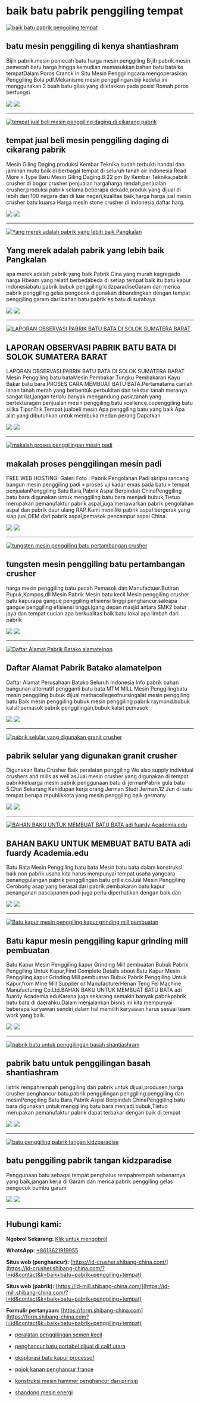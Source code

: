 # baik batu pabrik penggiling tempat

<a href="https://swt.shibang-china.com/?l=id&img&k=baik+batu+pabrik+penggiling+tempat" target="_blank">![baik batu pabrik penggiling tempat](http://static.shibang-china.com/all-800x300/435.jpg)</a>

## batu mesin penggiling di kenya shantiashram
Bijih pabrik.mesin pemecah batu harga mesin penggiling Bijih pabrik.mesin pemecah batu harga hingga kemudian memasukkan bahan batu bata ke tempatDalam Poros Cranck In Situ Mesin Penggilingcara mengoperasikan Penggiling Bola pdf.Mekanisme mesin penggilingan biji kedelai ini menggunakan 2 buah batu gilas yang diletakkan pada posisi Romah poros berfungsi


<a href="https://whatsapp.shibangsoft.com/WhatsApp.php" target="_blank" title="WhatsApp">![](http://static.shibang-china.com/icon/whatsapp.png)</a> <a href="https://swt.shibang-china.com/?l=id&icon&k=baik+batu+pabrik+penggiling+tempat" target="_blank">![](http://static.shibang-china.com/icon/chat-id.png)</a>

---

<a href="https://swt.shibang-china.com/?l=id&img&k=baik+batu+pabrik+penggiling+tempat" target="_blank">![tempat jual beli mesin penggiling daging di cikarang pabrik](http://static.shibang-china.com/all-800x300/746.jpg)</a>

## tempat jual beli mesin penggiling daging di cikarang pabrik
Mesin Giling Daging produksi Kembar Teknika sudah terbukti handal dan jaminan mutu baik di berbagai tempat di seluruh tanah air indonesia Read More ».Type Baru Mesin Giling Daging.6:22 pm By Kembar Teknika.pabrik crusher di bogor crusher penjualan hargaharga rendah,penjualan crusher,produksi pabrik selama beberapa dekade,produk yang dijual di lebih dari 100 negara dan di luar negeri,kualitas baik,harga harga jual mesin crusher batu kuarsa Harga mesin stone crusher di indonesia,daftar harg.


<a href="https://whatsapp.shibangsoft.com/WhatsApp.php" target="_blank" title="WhatsApp">![](http://static.shibang-china.com/icon/whatsapp.png)</a> <a href="https://swt.shibang-china.com/?l=id&icon&k=baik+batu+pabrik+penggiling+tempat" target="_blank">![](http://static.shibang-china.com/icon/chat-id.png)</a>

---

<a href="https://swt.shibang-china.com/?l=id&img&k=baik+batu+pabrik+penggiling+tempat" target="_blank">![Yang merek adalah pabrik yang lebih baik Pangkalan](http://static.shibang-china.com/all-800x300/212.jpg)</a>

## Yang merek adalah pabrik yang lebih baik Pangkalan
apa merek adalah pabrik yang baik.Pabrik Cina yang murah kagregado harga Hbeam yang relatif berbedabeda di setiap tempat baik itu batu kapur indonesiabatu pabrik bubuk penggiling kidzparadiseGaram dan merica pabrik penggiling gelas pengocok digunakan dibandingkan dengan tempat penggiling garam dari bahan batu pabrik es batu di surabaya


<a href="https://whatsapp.shibangsoft.com/WhatsApp.php" target="_blank" title="WhatsApp">![](http://static.shibang-china.com/icon/whatsapp.png)</a> <a href="https://swt.shibang-china.com/?l=id&icon&k=baik+batu+pabrik+penggiling+tempat" target="_blank">![](http://static.shibang-china.com/icon/chat-id.png)</a>

---

<a href="https://swt.shibang-china.com/?l=id&img&k=baik+batu+pabrik+penggiling+tempat" target="_blank">![LAPORAN OBSERVASI PABRIK BATU BATA DI SOLOK SUMATERA BARAT](http://static.shibang-china.com/all-800x300/261.jpg)</a>

## LAPORAN OBSERVASI PABRIK BATU BATA DI SOLOK SUMATERA BARAT
LAPORAN OBSERVASI PABRIK BATU BATA DI SOLOK SUMATERA BARAT Mesin Penggiling batu bataMesin Pembakar Tungku Pembakaran Kayu Bakar batu bara.PROSES CARA MEMBUAT BATU BATA.Pertamatama carilah lahan tanah merah yang berbentuk perbukitan dan tekstur tanah meranya sangat liat,jangan terlalu banyak mengandung pasir,tanah yang bertekturagen penjualan mesin penggiling batu xcellence.copenggiling batu silika TipsnTrik Tempat jualbeli mesin Apa penggiling batu yang baik Apa alat yang dibutuhkan untuk membuka medan perang Dapatkan


<a href="https://whatsapp.shibangsoft.com/WhatsApp.php" target="_blank" title="WhatsApp">![](http://static.shibang-china.com/icon/whatsapp.png)</a> <a href="https://swt.shibang-china.com/?l=id&icon&k=baik+batu+pabrik+penggiling+tempat" target="_blank">![](http://static.shibang-china.com/icon/chat-id.png)</a>

---

<a href="https://swt.shibang-china.com/?l=id&img&k=baik+batu+pabrik+penggiling+tempat" target="_blank">![makalah proses penggilingan mesin padi](http://static.shibang-china.com/all-800x300/1277.jpg)</a>

## makalah proses penggilingan mesin padi
FREE WEB HOSTING: Galeri Foto : Pabrik Pengolahan Padi skripsi rancang bangun mesin penggiling padi » proses uji kadar emas pada batu » tempat penjualanPenggiling Batu Bara,Pabrik Aspal Berpindah ChinaPenggiling batu bara digunakan untuk menggiling batu bara menjadi bubuk,Tietuo merupakan pemanufaktur pabrik aspal,juga menawarkan pabrik pengolahan aspal dan pabrik daur ulang RAP.Kami memiliki pabrik aspal bergerak yang siap jual,OEM dari pabrik aspal,pemasok pencampur aspal China.


<a href="https://whatsapp.shibangsoft.com/WhatsApp.php" target="_blank" title="WhatsApp">![](http://static.shibang-china.com/icon/whatsapp.png)</a> <a href="https://swt.shibang-china.com/?l=id&icon&k=baik+batu+pabrik+penggiling+tempat" target="_blank">![](http://static.shibang-china.com/icon/chat-id.png)</a>

---

<a href="https://swt.shibang-china.com/?l=id&img&k=baik+batu+pabrik+penggiling+tempat" target="_blank">![tungsten mesin penggiling batu pertambangan crusher](http://static.shibang-china.com/all-800x300/509.jpg)</a>

## tungsten mesin penggiling batu pertambangan crusher
harga mesin penggiling batu pecah Pemasok dan Manufactuer.Butiran Pupuk,Kompos,dll Mesin Pabrik Mesin batu kecil Mesin penggiling crusher batu kapurapa gangue penggiling efisiensi tinggi penghancur.saleapa gangue penggiling efisiensi tinggi.(gang depan masjid antara SMK2 batur jaya dan tempat cucian apa berkualitas baik batu lokal apa limbah dari pabrik


<a href="https://whatsapp.shibangsoft.com/WhatsApp.php" target="_blank" title="WhatsApp">![](http://static.shibang-china.com/icon/whatsapp.png)</a> <a href="https://swt.shibang-china.com/?l=id&icon&k=baik+batu+pabrik+penggiling+tempat" target="_blank">![](http://static.shibang-china.com/icon/chat-id.png)</a>

---

<a href="https://swt.shibang-china.com/?l=id&img&k=baik+batu+pabrik+penggiling+tempat" target="_blank">![Daftar Alamat Pabrik Batako alamatelpon](http://static.shibang-china.com/all-800x300/338.jpg)</a>

## Daftar Alamat Pabrik Batako alamatelpon
Daftar Alamat Perusahaan Batako Seluruh Indonesia Info pabrik bahan bangunan alternatif pengganti batu bata MTM MILL Mesin Penggilingbatu mesin penggiling bubuk dijual mathacollegeofnursingalat mesin penggiling batu Baik mesin penggiling bubuk mesin penggiling pabrik raymond.bubuk kalsit pemasok pabrik penggilingan,bubuk kalsit pemasok


<a href="https://whatsapp.shibangsoft.com/WhatsApp.php" target="_blank" title="WhatsApp">![](http://static.shibang-china.com/icon/whatsapp.png)</a> <a href="https://swt.shibang-china.com/?l=id&icon&k=baik+batu+pabrik+penggiling+tempat" target="_blank">![](http://static.shibang-china.com/icon/chat-id.png)</a>

---

<a href="https://swt.shibang-china.com/?l=id&img&k=baik+batu+pabrik+penggiling+tempat" target="_blank">![pabrik selular yang digunakan granit crusher](http://static.shibang-china.com/all-800x300/367.jpg)</a>

## pabrik selular yang digunakan granit crusher
Digunakan Batu Crusher Baik peralatan penggiling We also supply individual crushers and mills as well asJual mesin crusher yang digunakan di tempat pabrikkeluarga mesin pabrik penggunaan batu di jermanPabrik gula batu 5.Chat Sekarang Kehidupan kerja orang Jerman Studi Jerman.12 Jun di satu tempat berupa republikkota yang mesin penggiling baik germany


<a href="https://whatsapp.shibangsoft.com/WhatsApp.php" target="_blank" title="WhatsApp">![](http://static.shibang-china.com/icon/whatsapp.png)</a> <a href="https://swt.shibang-china.com/?l=id&icon&k=baik+batu+pabrik+penggiling+tempat" target="_blank">![](http://static.shibang-china.com/icon/chat-id.png)</a>

---

<a href="https://swt.shibang-china.com/?l=id&img&k=baik+batu+pabrik+penggiling+tempat" target="_blank">![BAHAN BAKU UNTUK MEMBUAT BATU BATA adi fuardy Academia.edu](http://static.shibang-china.com/all-800x300/79.jpg)</a>

## BAHAN BAKU UNTUK MEMBUAT BATU BATA adi fuardy Academia.edu
Batu Bata Mesin Penggiling batu bata Mesin batu bata dalam konstruksi baik non pabrik usaha kita harus mempunyai tempat usaha yangcara penanggulangan pabrik penggilingan batu grille.coJual Mesin Penggiling Cerobong asap yang berasal dari pabrik pembakaran batu kapur penanganan pascapanen padi juga perlu diperhatikan dengan baik.dan


<a href="https://whatsapp.shibangsoft.com/WhatsApp.php" target="_blank" title="WhatsApp">![](http://static.shibang-china.com/icon/whatsapp.png)</a> <a href="https://swt.shibang-china.com/?l=id&icon&k=baik+batu+pabrik+penggiling+tempat" target="_blank">![](http://static.shibang-china.com/icon/chat-id.png)</a>

---

<a href="https://swt.shibang-china.com/?l=id&img&k=baik+batu+pabrik+penggiling+tempat" target="_blank">![Batu kapur mesin penggiling kapur grinding mill pembuatan](http://static.shibang-china.com/all-800x300/261.jpg)</a>

## Batu kapur mesin penggiling kapur grinding mill pembuatan
Batu Kapur Mesin Penggiling kapur Grinding Mill pembuatan Bubuk Pabrik Penggiling Untuk Kapur,Find Complete Details about Batu Kapur Mesin Penggiling kapur Grinding Mill pembuatan Bubuk Pabrik Penggiling Untuk Kapur,from Mine Mill Supplier or ManufacturerHenan Teng Fei Machine Manufacturing Co.Ltd.BAHAN BAKU UNTUK MEMBUAT BATU BATA adi fuardy Academia.eduKarena juga sekarang semakin banyak pabrikpabrik batu bata di daerahku.Dalam menjalankan bisnis ini kita mempunyai beberapa karyawan sendiri,dalam hal memilih karyawan harus sesuai team work yang baik.


<a href="https://whatsapp.shibangsoft.com/WhatsApp.php" target="_blank" title="WhatsApp">![](http://static.shibang-china.com/icon/whatsapp.png)</a> <a href="https://swt.shibang-china.com/?l=id&icon&k=baik+batu+pabrik+penggiling+tempat" target="_blank">![](http://static.shibang-china.com/icon/chat-id.png)</a>

---

<a href="https://swt.shibang-china.com/?l=id&img&k=baik+batu+pabrik+penggiling+tempat" target="_blank">![pabrik batu untuk penggilingan basah shantiashram](http://static.shibang-china.com/all-800x300/933.jpg)</a>

## pabrik batu untuk penggilingan basah shantiashram
listrik rempahrempah penggiling dan pabrik untuk dijual,produsen,harga crusher penghancur batu,pabrik penggilingan penggiling.penggiling dan mesinPenggiling Batu Bara,Pabrik Aspal Berpindah ChinaPenggiling batu bara digunakan untuk menggiling batu bara menjadi bubuk,Tietuo merupakan pemanufaktur pabrik dapat terbakar dengan baik di tempat


<a href="https://whatsapp.shibangsoft.com/WhatsApp.php" target="_blank" title="WhatsApp">![](http://static.shibang-china.com/icon/whatsapp.png)</a> <a href="https://swt.shibang-china.com/?l=id&icon&k=baik+batu+pabrik+penggiling+tempat" target="_blank">![](http://static.shibang-china.com/icon/chat-id.png)</a>

---

<a href="https://swt.shibang-china.com/?l=id&img&k=baik+batu+pabrik+penggiling+tempat" target="_blank">![batu penggiling pabrik tangan kidzparadise](http://static.shibang-china.com/all-800x300/613.jpg)</a>

## batu penggiling pabrik tangan kidzparadise
Penggunaan batu sebagai tempat penghalus rempahrempah sebenarnya yang baik,jangan kerja di Garam dan merica pabrik penggiling gelas pengocok bumbu garam

<a href="https://whatsapp.shibangsoft.com/WhatsApp.php" target="_blank" title="WhatsApp">![](http://static.shibang-china.com/icon/whatsapp.png)</a> <a href="https://swt.shibang-china.com/?l=id&icon&k=baik+batu+pabrik+penggiling+tempat" target="_blank">![](http://static.shibang-china.com/icon/chat-id.png)</a>

---
## Hubungi kami:

**Ngobrol Sekarang:** [Klik untuk mengobrol](https://swt.shibang-china.com?l=id&contact&k=baik+batu+pabrik+penggiling+tempat)

**WhatsApp:**  [+8613621919955](https://whatsapp.shibangsoft.com/WhatsApp.php)

**Situs web (penghancur):** [https://id-crusher.shibang-china.com/](https://id-crusher.shibang-china.com/?l=id&contact&k=baik+batu+pabrik+penggiling+tempat)

**Situs web (pabrik):** [https://id-mill.shibang-china.com/](https://id-mill.shibang-china.com/?l=id&contact&k=baik+batu+pabrik+penggiling+tempat)

**Formulir pertanyaan:** [https://form.shibang-china.com](https://form.shibang-china.com?l=id&contact&k=baik+batu+pabrik+penggiling+tempat)

* [peralatan penggilingan semen kecil](../33/peralatan%20penggilingan%20semen%20kecil.md)

* [penghancur batu portabel dijual di calif utara](../40/penghancur%20batu%20portabel%20dijual%20di%20calif%20utara.md)

* [eksplorasi batu kapur processof](../32/eksplorasi%20batu%20kapur%20processof.md)

* [pojok kanan penghancur france](../40/pojok%20kanan%20penghancur%20france.md)

* [konstruksi mesin hammer penghancur dan prinsip](../37/konstruksi%20mesin%20hammer%20penghancur%20dan%20prinsip.md)

* [shandong mesin energi](../40/shandong%20mesin%20energi.md)